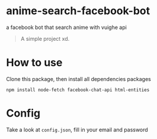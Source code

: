 # anime-search-facebook-bot
a facebook bot that search anime with vuighe api

> A simple project xd.

# How to use
Clone this package, then install all dependencies packages

`npm install node-fetch facebook-chat-api html-entities`

# Config

Take a look at `config.json`, fill in your email and password
